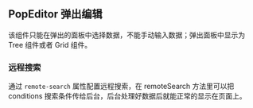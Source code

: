 <div class="demo-header">
<p class="overviewicon">
  <span class="wapi-tips-popeditor"/>
</p>

## PopEditor 弹出编辑

<nova-uxlink widget-name="Popeditor"></nova-uxlink>

该组件只能在弹出的面板中选择数据，不能手动输入数据；弹出面板中显示为 Tree 组件或者 Grid 组件。
</div>

### 远程搜索

通过 `remote-search` 属性配置远程搜索，在 remoteSearch 方法里可以把 conditions 搜索条件传给后台，后台处理好数据后就能正常的显示在页面上。

<nova-demo-view link="popeditor/remote-search.vue"></nova-demo-view>

<br>
